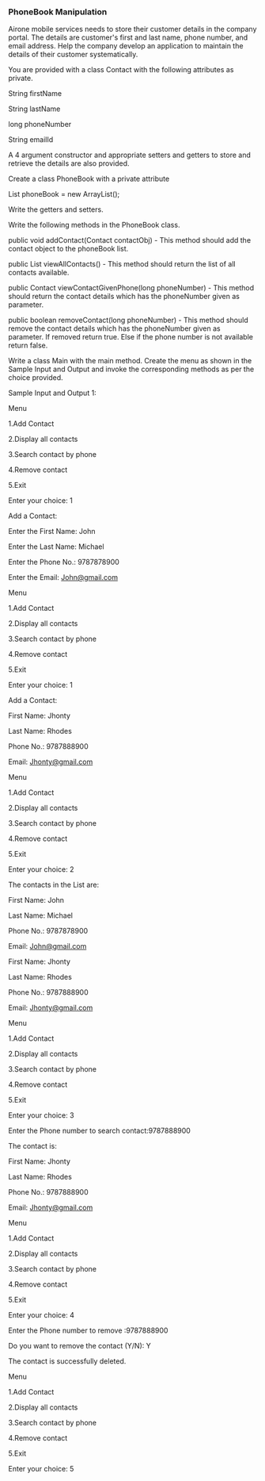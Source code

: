 ### PhoneBook Manipulation

Airone mobile services needs to store their customer details in the company portal. The details are customer's first and last name, phone number, and email address. Help the company develop an application to maintain the details of their customer systematically. 

You are provided with a class Contact with the following attributes as private.

String firstName

String lastName

long  phoneNumber

String emailId

A 4 argument constructor and appropriate setters and getters to store and retrieve the details are also provided.

Create a class PhoneBook with a private attribute

List<Contact> phoneBook = new ArrayList<Contact>();

Write the getters and setters.

Write the following methods in the PhoneBook class.

public void addContact(Contact contactObj) - This method should add the contact object to the phoneBook list.

public List<Contact> viewAllContacts() - This method should return the list of all contacts available.

public Contact viewContactGivenPhone(long phoneNumber) -  This method should return the contact details which has the phoneNumber given as parameter.

public boolean removeContact(long phoneNumber) -  This method should remove the contact details which has the phoneNumber given as parameter.  If removed return true.  Else if the phone number is not available return false.

Write a class Main with the main method.  Create the menu as shown in the Sample Input and Output and invoke the corresponding methods as per the choice provided.


Sample Input and Output 1:

Menu

1.Add Contact

2.Display all contacts

3.Search contact by phone 

4.Remove contact

5.Exit

Enter your choice: 1

Add a Contact:

Enter the First Name: John

Enter the Last Name: Michael

Enter the Phone No.: 9787878900

Enter the Email: John@gmail.com

Menu

1.Add Contact

2.Display all contacts

3.Search contact by phone 

4.Remove contact

5.Exit

Enter your choice: 1

Add a Contact:

First Name: Jhonty

Last Name: Rhodes

Phone No.: 9787888900

Email: Jhonty@gmail.com

Menu

1.Add Contact

2.Display all contacts

3.Search contact by phone 

4.Remove contact

5.Exit

Enter your choice: 2

The contacts in the List are:

First Name: John

Last Name: Michael

Phone No.: 9787878900

Email: John@gmail.com

First Name: Jhonty

Last Name: Rhodes

Phone No.: 9787888900

Email: Jhonty@gmail.com

Menu

1.Add Contact

2.Display all contacts

3.Search contact by phone 

4.Remove contact

5.Exit

Enter your choice: 3

Enter the Phone number to search contact:9787888900

The contact is:

First Name: Jhonty

Last Name: Rhodes

Phone No.: 9787888900

Email: Jhonty@gmail.com

Menu

1.Add Contact

2.Display all contacts

3.Search contact by phone 

4.Remove contact

5.Exit

Enter your choice: 4

Enter the Phone number to remove :9787888900

Do you want to remove the contact (Y/N): Y

The contact is successfully deleted.

Menu

1.Add Contact

2.Display all contacts

3.Search contact by phone 

4.Remove contact

5.Exit

Enter your choice: 5





